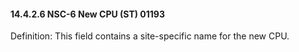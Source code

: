 #### 14.4.2.6 NSC-6 New CPU (ST) 01193 

Definition: This field contains a site-specific name for the new CPU.
